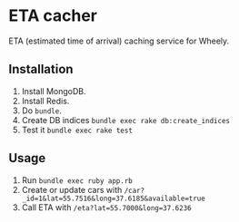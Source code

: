 # ETA cacher
ETA (estimated time of arrival) caching service for Wheely.

## Installation
1. Install MongoDB.
2. Install Redis.
3. Do `bundle`.
4. Create DB indices `bundle exec rake db:create_indices`
5. Test it `bundle exec rake test`

## Usage
1. Run `bundle exec ruby app.rb`
2. Create or update cars with `/car?_id=1&lat=55.7516&long=37.6185&available=true`
3. Call ETA with `/eta?lat=55.7000&long=37.6236`
